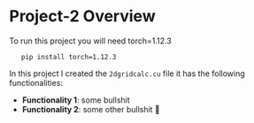 # Project-2 Overview

To run this project you will need torch=1.12.3 
```
   pip install torch=1.12.3
```

In this project I created the `2dgridcalc.cu` file it has the following functionalities:  
* **Functionality 1**: some bullshit
* **Functionality 2**: some other bullshit :tongue: